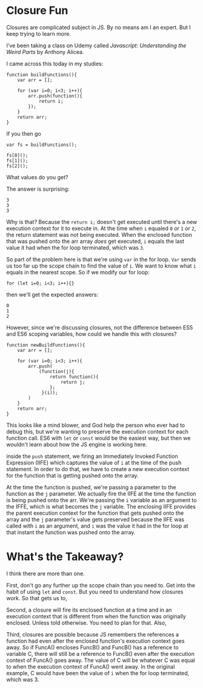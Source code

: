 # Closure Fun
Closures are complicated subject in JS.  By no means am I an expert.  But I keep trying
to learn more.

I've been taking a class on Udemy called _Javascript: Understanding the Weird Parts_ by
Anthony Alicea.

I came across this today in my studies:

```
function buildFunctions(){
    var arr = [];

    for (var i=0; i<3; i++){
        arr.push(function(){
            return i;
        });
    }
    return arr;
}
```

If you then go
```
var fs = buildFunctions();

fs[0]();
fs[1]();
fs[2]();
```
What values do you get?

The answer is surprising:  
```
3
3
3
```
Why is that?  Because the `return i;` doesn't get executed until there's a new
execution context for it to execute in.  At the time when `i` equaled `0` or `1` or
`2`, the return statement was not being executed.  When the enclosed function that was
pushed onto the arr array *does* get executed, `i` equals the last value it had when
the for loop terminated, which was `3`.

So part of the problem here is that we're using `var` in the for loop.  `Var` sends us
too far up the scope chain to find the value of `i`.  We want to know what `i` equals
in the nearest scope.  So if we modify our for loop:
```
for (let i=0; i<3; i++){}
``` 
then we'll get the expected answers:
```
0
1
2
```
However, since we're discussing closures, not the difference between ES5 and ES6
scoping variables, how could we handle this with closures?

```
function newBuildFunctions(){
    var arr = [];

    for (var i=0; i<3; i++){
        arr.push(
            (function(j){
                return function(){
                    return j;
                };
             }(i));
        )
    }
    return arr;
}
```

This looks like a mind blower, and God help the person who ever had to debug this, but
we're wanting to preserve the execution context for each function call.  ES6 with `let`
or `const` would be the easiest way, but then we wouldn't learn about how the JS
engine is working here.

inside the `push` statement, we firing an Immediately Invoked Function Expression (IIFE)
which captures the value of `i` at the time of the push statement.  In order to do
that, we have to create a new execution context for the function that is getting pushed
onto the array.  

At the time the function is pushed, we're passing a parameter to the function as the 
`j` parameter.  We actually fire the IIFE at the time the function is being pushed onto 
the arr.  We're passing the `i` variable as an argument to the IFFE, which is what 
becomes the `j` variable.  The enclosing IIFE provides the parent execution context
for the function that gets pushed onto the array and the `j` parameter's value gets
preserved because the IIFE was called with `i` as an argument, and `i` was the value
it had in the for loop at that instant the function was pushed onto the array.

# What's the Takeaway?

I think there are more than one.  

First, don't go any further up the scope chain than
you need to.  Get into the habit of using `let` and `const`.  But you need to
understand how closures work.  So that gets us to,

Second, a closure will fire its enclosed function at a time and in an execution context
that is different from when the function was originally enclosed.  Unless told
otherwise.  You need to plan for that. Also,

Third, closures are possible because JS remembers the references a function had even
after the enclosed function's execution context goes away.  So if FuncA() encloses
FuncB() and FuncB() has a reference to variable C, there will still be a reference to
FuncB() even after the execution context of FuncA() goes away.  The value of C will be
whatever C was equal to when the execution context of FuncA() went away.  In the
original example, C would have been the value of `i` when the for loop terminated,
which was 3.


